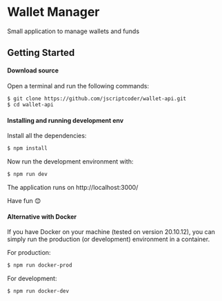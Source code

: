 # Wallet Manager

Small application to manage wallets and funds

## Getting Started

#### Download source

Open a terminal and run the following commands:

```bash
$ git clone https://github.com/jscriptcoder/wallet-api.git
$ cd wallet-api
```

#### Installing and running development env

Install all the dependencies:

```bash
$ npm install
```

Now run the development environment with:

```bash
$ npm run dev
```

The application runs on http://localhost:3000/

Have fun 😊

#### Alternative with Docker

If you have Docker on your machine (tested on version 20.10.12), you can simply run the production (or development) environment in a container.

For production:

```bash
$ npm run docker-prod
```

For development:

```bash
$ npm run docker-dev
```
